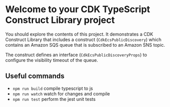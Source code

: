 # Welcome to your CDK TypeScript Construct Library project

You should explore the contents of this project. It demonstrates a CDK Construct Library that includes a construct (`CdkEcsPublicDiscovery`)
which contains an Amazon SQS queue that is subscribed to an Amazon SNS topic.

The construct defines an interface (`CdkEcsPublicDiscoveryProps`) to configure the visibility timeout of the queue.

## Useful commands

* `npm run build`   compile typescript to js
* `npm run watch`   watch for changes and compile
* `npm run test`    perform the jest unit tests
